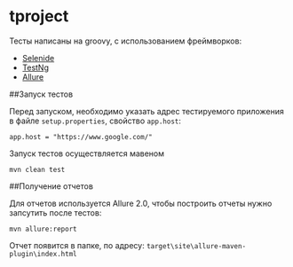 # tproject
Тесты написаны на groovy, с использованием фреймворков:
 - [Selenide](https://github.com/selenide/selenide)
 - [TestNg](https://testng.org)
 - [Allure](https://github.com/allure-framework/allure2) 

##Запуск тестов

Перед запуском, необходимо указать адрес тестируемого приложения в файле `setup.properties`, свойство `app.host`:

    app.host = "https://www.google.com/"

Запуск тестов осуществляется мавеном

    mvn clean test
    
##Получение отчетов

Для отчетов используется Allure 2.0, чтобы построить отчеты нужно запсутить после тестов:

    mvn allure:report
    
Отчет появится в папке, по адресу: `target\site\allure-maven-plugin\index.html`